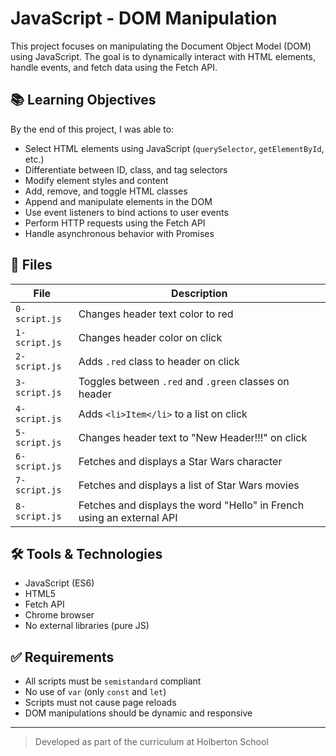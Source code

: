 # JavaScript - DOM Manipulation

This project focuses on manipulating the Document Object Model (DOM) using JavaScript. The goal is to dynamically interact with HTML elements, handle events, and fetch data using the Fetch API.

## 📚 Learning Objectives

By the end of this project, I was able to:

- Select HTML elements using JavaScript (`querySelector`, `getElementById`, etc.)
- Differentiate between ID, class, and tag selectors
- Modify element styles and content
- Add, remove, and toggle HTML classes
- Append and manipulate elements in the DOM
- Use event listeners to bind actions to user events
- Perform HTTP requests using the Fetch API
- Handle asynchronous behavior with Promises

## 📝 Files

| File | Description |
|------|-------------|
| `0-script.js` | Changes header text color to red |
| `1-script.js` | Changes header color on click |
| `2-script.js` | Adds `.red` class to header on click |
| `3-script.js` | Toggles between `.red` and `.green` classes on header |
| `4-script.js` | Adds `<li>Item</li>` to a list on click |
| `5-script.js` | Changes header text to "New Header!!!" on click |
| `6-script.js` | Fetches and displays a Star Wars character |
| `7-script.js` | Fetches and displays a list of Star Wars movies |
| `8-script.js` | Fetches and displays the word "Hello" in French using an external API |

## 🛠️ Tools & Technologies

- JavaScript (ES6)
- HTML5
- Fetch API
- Chrome browser
- No external libraries (pure JS)

## ✅ Requirements

- All scripts must be `semistandard` compliant
- No use of `var` (only `const` and `let`)
- Scripts must not cause page reloads
- DOM manipulations should be dynamic and responsive

---

> Developed as part of the curriculum at Holberton School
